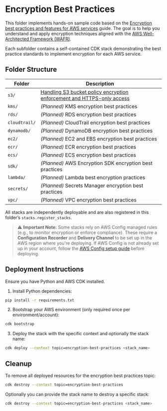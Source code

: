 # Encryption Best Practices

This folder implements hands-on sample code based on the [Encryption best practices and features for AWS services](https://docs.aws.amazon.com/prescriptive-guidance/latest/encryption-best-practices/welcome.html) guide. The goal is to help you understand and apply encryption techniques aligned with the [AWS Well-Architected Framework (WAFR)](https://aws.amazon.com/architecture/well-architected/).

Each subfolder contains a self-contained CDK stack demonstrating the best practice standards to implement encryption for each AWS service.

## Folder Structure

| Folder        | Description |
|---------------|----------------------------------------------------------------------------|
| `s3/`         | [Handling S3 bucket policy encryption enforcement and HTTPS-only access](./s3) |
| `kms/`        | *(Planned)* KMS encryption best practices |
| `rds/`        | *(Planned)* RDS encryption best practices |
| `cloudtrail/` | *(Planned)* CloudTrail encryption best practices |
| `dynamodb/`   | *(Planned)* DynamoDB encryption best practices |
| `ec2/`        | *(Planned)* EC2 and EBS encryption best practices |
| `ecr/`        | *(Planned)* ECR encryption best practices |
| `ecs/`        | *(Planned)* ECS encryption best practices |
| `sdk/`        | *(Planned)* AWS Encryption SDK encryption best practices |
| `lambda/`     | *(Planned)* Lambda best encryption practices |
| `secrets/`    | *(Planned)* Secrets Manager encryption best practices |
| `vpc/`        | *(Planned)* VPC encryption best practices |

All stacks are independently deployable and are also registered in this folder’s `stacks.register_stacks`.

> ⚠️ **Important Note:**
> Some stacks rely on AWS Config managed rules (e.g., to monitor encryption or enforce compliance).
> These require a **Configuration Recorder** and **Delivery Channel** to be set up in the AWS region where you're deploying.
> If AWS Config is not already set up in your account, follow the [AWS Config setup guide](https://docs.aws.amazon.com/config/latest/developerguide/setting-up.html) before deploying.

## Deployment Instructions

Ensure you have Python and AWS CDK installed.

1. Install Python dependencies:
```bash
pip install -r requirements.txt
```

2. Bootstrap your AWS environment (only required once per environment/account):
```bash
cdk bootstrap
```

3. Deploy the stack with the specific context and optionally the stack name:
```bash
cdk deploy --context topic=encryption-best-practices <stack_name>
```

## Cleanup

To remove all deployed resources for the encryption best practices topic:

```bash
cdk destroy --context topic=encryption-best-practices
```

Optionally you can provide the stack name to destroy a specific stack:

```bash
cdk destroy --context topic=encryption-best-practices <stack_name>
```
